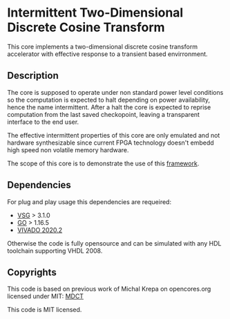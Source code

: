 # Intermittent Two-Dimensional Discrete Cosine Transform

This core implements a two-dimensional discrete cosine transform accelerator
with effective response to a transient based envirronment.   

## Description

The core is supposed to operate under non standard power level conditions so
the computation is expected to halt depending on power availability, hence the
name intermittent.
After a halt the core is expected to reprise computation from the last saved
checkopoint, leaving a transparent interface to the end user.

The effective intermittent properties of this core are only emulated and not
hardware synthesizable since current FPGA technology doesn't embedd high speed
non volatile memory hardware.  

The scope of this core is to demonstrate the use of this
[framework](https://github.com/simoneruffini/NORM). 

## Dependencies
For plug and play usage this dependencies are requeired:
- [VSG](https://github.com/jeremiah-c-leary/vhdl-style-guide) > 3.1.0
- [GO](https://golang.org/) > 1.16.5
- [VIVADO 2020.2](https://www.xilinx.com/support/download/index.html/content/xilinx/en/downloadNav/vivado-design-tools/2020-2.html)

Otherwise the code is fully opensource and can be simulated with any HDL
toolchain supporting VHDL 2008.

## Copyrights 
This code is based on previous work of Michal Krepa on opencores.org licensed under MIT:
[MDCT](https://opencores.org/projects/mdct)

This code is MIT licensed.
